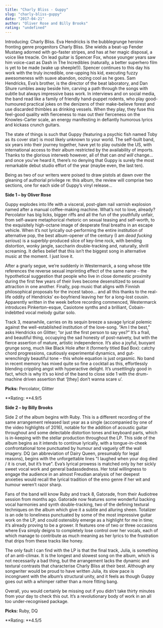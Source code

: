 ```yaml
---
title: "Charly Bliss - Guppy"
slug: "charly-bliss-guppy"
date: "2017-04-21"
author: "Oliver Rose and Billy Brooks"
rating: "undefined"
---
```


Introducing: Charly Bliss. Eva Hendricks is the bubblegrunge heroine fronting genre progenitors Charly Bliss. She wields a beat-up Fender Mustang adorned with go-faster stripes, and has at her magic disposal, a voice like treacle. On lead guitar is Spencer Fox, whose younger years saw him voice-cast as Dash in The Incredibles (naturally, a better superhero film is yet to be made (wake up sheeple!)). Spencer continues to this day his work with the truly incredible, one-upping his kid, executing fuzzy awesomeness with suave abandon, oozing cool as he goes. Sam Hendricks, Eva’s brother, is the director of the beat laboratory, and Dan Shure rumbles away beside him, carving a path through the songs with subtle but always impressive bass work. In interviews and on social media, the band read like a family of friendly hand-puppet rodents, who play good-humoured practical jokes on the denizens of their make-believe forest and use discarded thimbles as drinking vessels. When they play, they fuse this feel-good quality with fierceness to max out their fierceness on the Knowles-Carter scale, an energy manifesting in defiantly humorous lyrics and kickass crunch guitars.

The state of things is such that Guppy (featuring a psychic fish named Toby as its cover star) is most likely unknown to your world. The self-built band, six years into their journey together, have yet to play outside the US, with international access to their album restricted by the availability of imports. Thanks to the glorious interweb however, all of that can _and will_ change… and once you’ve heard it, there’s no denying that Guppy is surely the most remarkable debut studio effort of the year (maybe even, the last ten).

Being as two of our writers were poised to draw pistols at dawn over the gleaning of authorial privilege re: this album, the review will comprise two sections, one for each side of Guppy’s vinyl release…

**Side 1 – by Oliver Rose**

Guppy explodes into life with a visceral, post-glam nail varnish explosion named after a manual coffee-making machine. What’s not to love, already? Percolator has big licks, bigger riffs and all the fun of the youthfully unfair, from self-aware metaphorical rhetoric on sexual teasing and self-worth, to the exquisitely high-octane image of desperate final breaths in an escape vehicle. When it’s not lyrically out-performing the entire institution of alternative pop, the best album-opener of the century (I am _dead fucking serious_) is a superbly-produced slice of key-lime rock, with bending distortion, wonky jangle, saccharin double-tracking and, naturally, shrill screaming. It defies belief that this isn’t the biggest song in alternative music at the moment. I just love it.

After a gnarly segue, we’re suddenly in Westermarck, a song whose title references the reverse sexual imprinting effect of the same name – the hypothetical suggestion that people who live in close domestic proximity during the first few years of their lives become desensitized to sexual attraction in one another. Finally, pop music that aligns with Finnish philosophical proposals for the incest taboo… and all this thanks to the real-life oddity of Hendricks’ ex-boyfriend leaving her for a long-lost cousin. Apparently written in the week before recording commenced, Westermarck introduces Pinkerton-esque, Casiotone synths and a brilliant, Cobain-indebtted vocal melody guitar solo.

Track 3, meanwhile, carries on its sequin breeze a savage lyrical polemic against the well-established institution of the love-song. “Am I the best,” asks Hendricks on Glitter; “or just the first person to say yes?” It’s a frail, and beautiful thing, occupying the sad honesty of post-naivety, but with the fierce assertion of mature, artistic independence. It’s also a joyful, buoyant grunge song, much like Black Hole after it (formerly titled Bad Box): catchy chord progressions, cautiously experimental dynamics, and gut-wrenchingly beautiful tone – this whole equation is just orgasmic. No band in recent memory has mixed quite so fine a cocktail as this, effortlessly blending crippling angst with hyperactive delight. It’s unsettlingly good in fact, which is why it’s so kind of the band to close side 1 with the drum-machine driven assertion that ‘\[they\] don’t wanna scare u’.

**Picks:** Percolator, Glitter

**Rating: **4.9/5

**Side 2 – by Billy Brooks**

Side 2 of the album begins with Ruby. This is a different recording of the same arrangement released last year as a single (accompanied by one of the video highlights of 2016), notable for the addition of acoustic guitar throughout and some delectable distortion tones and keyboard parts, which is in-keeping with the stellar production throughout the LP. This side of the album begins as it intends to continue lyrically, with a tongue-in-cheek confrontational tone punctuated by humour and vaguely off the wall imagery. DQ (an abbreviation of Dairy Queen, presumably for legal reasons), begins with the unforgettable lines "I laughed when your dog died / it is cruel, but it’s true". Eva’s lyrical prowess is matched only by her sickly sweet vocal work and general badassdedness. Her total willingness to engage the audience in an almost Freudian analysis of her deepest anxieties would recall the lyrical tradition of the emo genre if her wit and humour weren’t razor sharp.

Fans of the band will know Ruby and track 8, Gatorade, from their Audiotree session from months ago. Gatorade now features some wonderful backing vocal harmonies and synth double-tracking, two of the defining textural techniques on the album which give it a subtle and alluring sheen. Totalizer is an ode to loneliness punctuated by some of the most impressive guitar work on the LP, and could ostensibly emerge as a highlight for me in time; it’s already proving to be a grower. It features one of two or three occasions where Eva simply deigns to completely lose control over her vocals, each of which manage to contribute as much meaning as her lyrics to the frustration that drips from these tracks like honey.

The only fault I can find with the LP is that the final track, Julia, is something of an anti-climax. It is the longest and slowest song on the album, which is not necessarily a bad thing, but the arrangement lacks the dynamic and textural contrasts that characterise Charly Bliss at their best. Although any songwriter would be proud to have written Julia, its slow pace is incongruent with the album’s structural unity, and it feels as though Guppy goes out with a whimper rather than a more fitting bang.

Overall, you would certainly be missing out if you didn’t take thirty minutes from your day to check this out. It’s a revolutionary body of work in an all too under-recognised package.

**Picks:** Ruby, DQ

**Rating: **4.5/5
